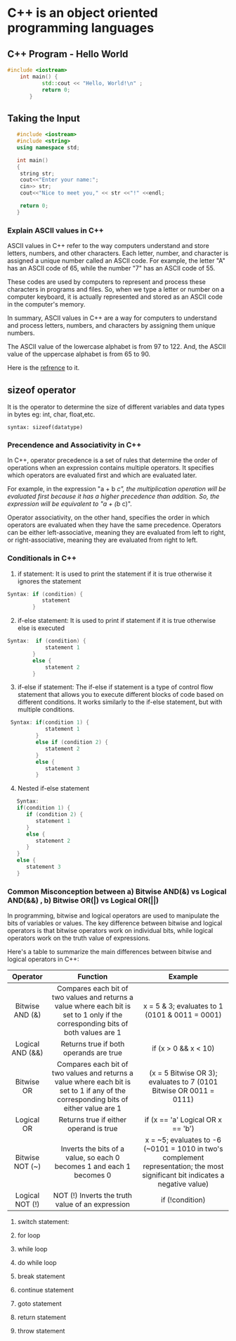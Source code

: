 # C++ is an object oriented programming languages

## C++ Program - Hello World

```cpp
#include <iostream>   
    int main() {
           std::cout << "Hello, World!\n" ;
           return 0;
       }
```

## Taking the Input

```cpp
   #include <iostream>
   #include <string>
   using namespace std;

   int main()
   {
    string str;
    cout<<"Enter your name:";
    cin>> str;
    cout<<"Nice to meet you," << str <<"!" <<endl;

    return 0;
   }
```

### Explain ASCII values in C++

ASCII values in C++ refer to the way computers understand and store letters, numbers, and other characters. Each letter, number, and character is assigned a unique number called an ASCII code. For example, the letter "A" has an ASCII code of 65, while the number "7" has an ASCII code of 55.

These codes are used by computers to represent and process these characters in programs and files. So, when we type a letter or number on a computer keyboard, it is actually represented and stored as an ASCII code in the computer's memory.

In summary, ASCII values in C++ are a way for computers to understand and process letters, numbers, and characters by assigning them unique numbers.

The ASCII value of the lowercase alphabet is from 97 to 122. And, the ASCII value of the uppercase alphabet is from 65 to 90.

Here is the [refrence](https://en.cppreference.com/w/cpp/language/ascii) to it.

## sizeof operator

It is the operator to determine the size of different variables and data types in bytes eg: int, char, float,etc.

```
syntax: sizeof(datatype)
```

### Precendence and Associativity in C++

In C++, operator precedence is a set of rules that determine the order of operations when an expression contains multiple operators. It specifies which operators are evaluated first and which are evaluated later.

For example, in the expression "a + b *c", the multiplication operation will be evaluated first because it has a higher precedence than addition. So, the expression will be equivalent to "a + (b* c)".

Operator associativity, on the other hand, specifies the order in which operators are evaluated when they have the same precedence. Operators can be either left-associative, meaning they are evaluated from left to right, or right-associative, meaning they are evaluated from right to left.

### Conditionals in C++

  1) if statement: It is used to print the statement if it is true otherwise it ignores the statement

``` C++
Syntax: if (condition) {
           statement
        }
```

  2) if-else statement: It is used to print if statement if it is true otherwise else is executed

``` C++
Syntax:  if (condition) {
            statement 1
        }
        else {
            statement 2
        }
```

  3) if-else if statement: The if-else if statement is a type of control flow statement that allows you to execute different blocks of code based on different conditions. It works similarly to the if-else statement, but with multiple conditions.

 ``` C++
  Syntax: if(condition 1) {
             statement 1
          }
          else if (condition 2) {
             statement 2
          }
          else {
             statement 3
          }
 ```
  4) Nested if-else statement
   
``` C++
   Syntax: 
   if(condition 1) {
      if (condition 2) {
         statement 1
      } 
      else {
         statement 2
      }
   }
   else {
      statement 3
   }
```
### Common Misconception between a) Bitwise AND(&) vs Logical AND(&&) , b) Bitwise OR(|) vs Logical OR(||)

In programming, bitwise and logical operators are used to manipulate the bits of variables or values. The key difference between bitwise and logical operators is that bitwise operators work on individual bits, while logical operators work on the truth value of expressions.

Here's a table to summarize the main differences between bitwise and logical operators in C++:

|Operator| Function | Example |
|:------:|:--------:|:-------:|
|Bitwise AND (&) |Compares each bit of two values and returns a value where each bit is set to 1 only if the corresponding bits of both values are 1 | x = 5 & 3; evaluates to 1 (0101 & 0011 = 0001) |
|Logical AND (&&)|Returns true if both operands are true |if (x > 0 && x < 10)|
|Bitwise OR|Compares each bit of two values and returns a value where each bit is set to 1 if any of the corresponding bits of either value are 1|(x = 5 Bitwise OR 3); evaluates to 7 (0101 Bitwise OR 0011 = 0111)|
|Logical OR |Returns true if either operand is true |	if (x == 'a' Logical OR x == 'b') |
|Bitwise NOT (~)|Inverts the bits of a value, so each 0 becomes 1 and each 1 becomes 0|x = ~5; evaluates to -6 (~0101 = 1010 in two's complement representation; the most significant bit indicates a negative value)|
|Logical NOT (!)| NOT (!)	Inverts the truth value of an expression|	if (!condition)|


  1) switch statement: 

  2) for loop

  3) while loop

  4) do while loop

  5)  break statement

  6)  continue statement

  7)  goto statement

  8)  return statement

  9)  throw statement
